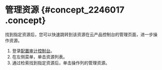 # 管理资源 {#concept_2246017 .concept}

找到指定资源后，您可以快速跳转到该资源在云产品控制台的管理页面，进一步操作资源。

1.  登录[配置审计控制台](https://config.console.aliyun.com/overview)。
2.  在左侧菜单，单击资源列表。
3.  通过检索找到指定资源后，单击操作列的管理资源。

